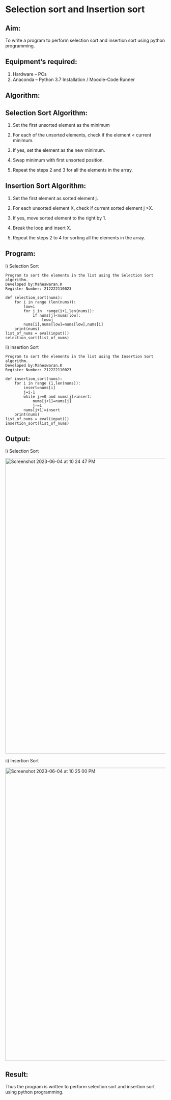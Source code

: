 # Selection sort and Insertion sort

## Aim:
To write a program to perform selection sort and insertion sort using python programming.

## Equipment’s required:
1.	Hardware – PCs
2.	Anaconda – Python 3.7 Installation / Moodle-Code Runner

## Algorithm:

## Selection Sort Algorithm:

1.	Set the first unsorted element as the minimum

2.	For each of the unsorted elements, check if the element < current minimum.

3.	If yes, set the element as the new minimum.

4.	Swap minimum with first unsorted position.

5.	Repeat the steps 2 and 3 for all the elements in the array.

## Insertion Sort Algorithm:

1.	Set the first element as sorted element j.

2.	For each unsorted element X, check if current sorted element j >X.

3.	If yes, move sorted element to the right by 1.

4.	Break the loop and insert X.

5.	Repeat the steps 2 to 4 for sorting all the elements in the array.



## Program:

i)	Selection Sort

```
Program to sort the elements in the list using the Selection Sort algorithm.
Developed by:Maheswaran.K
Register Number: 212222110023

def selection_sort(nums):
    for i in range (len(nums)):
        low=i
        for j in  range(i+1,len(nums)):
            if nums[j]<nums[low]:
                low=j
        nums[i],nums[low]=nums[low],nums[i]
    print(nums)
list_of_nums = eval(input())
selection_sort(list_of_nums)

```

ii)	Insertion Sort

```
Program to sort the elements in the list using the Insertion Sort algorithm.
Developed by:Maheswaran.K
Register Number: 212222110023

def insertion_sort(nums):
    for i in range (1,len(nums)):
        insert=nums[i]
        j=i-1
        while j>=0 and nums[j]>insert:
            nums[j+1]=nums[j]
            j-=1
        nums[j+1]=insert
    print(nums)
list_of_nums = eval(input())
insertion_sort(list_of_nums)

```

## Output:

i)	Selection Sort

<img width="928" alt="Screenshot 2023-06-04 at 10 24 47 PM" src="https://github.com/MAHESWARAN2004/Sorting-Algorithm/assets/119478181/73c492d1-7be0-40d3-b206-f97815054e9d">

ii)	Insertion Sort

<img width="921" alt="Screenshot 2023-06-04 at 10 25 00 PM" src="https://github.com/MAHESWARAN2004/Sorting-Algorithm/assets/119478181/e8ee065c-38b2-431f-aa6c-717ffc1e42dd">


## Result:
Thus the program is written to perform selection sort and insertion sort using python programming.
